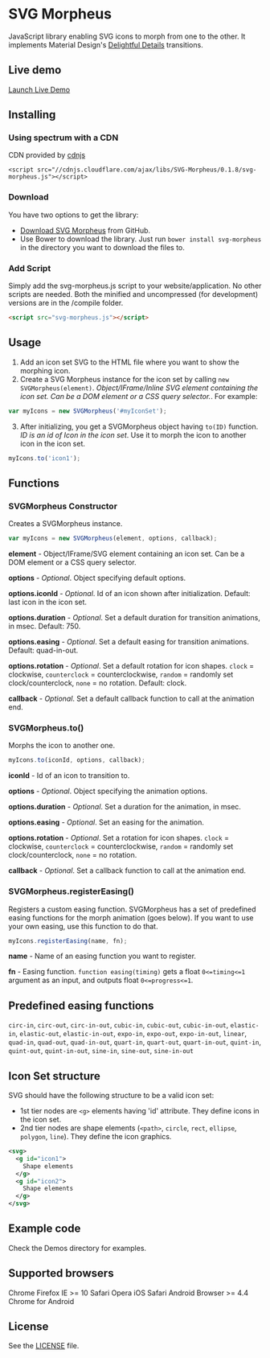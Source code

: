 # SVG Morpheus

JavaScript library enabling SVG icons to morph from one to the other. It implements Material Design's [Delightful Details](http://www.google.com/design/spec/animation/delightful-details.html) transitions.

## Live demo

[Launch Live Demo](http://alexk111.github.io/SVG-Morpheus/)

## Installing

### Using spectrum with a CDN

CDN provided by [cdnjs](https://cdnjs.com/libraries/SVG-Morpheus)
```
<script src="//cdnjs.cloudflare.com/ajax/libs/SVG-Morpheus/0.1.8/svg-morpheus.js"></script>
```

### Download

You have two options to get the library:
- [Download SVG Morpheus](https://github.com/alexk111/SVG-Morpheus/archive/master.zip) from GitHub.
- Use Bower to download the library. Just run `bower install svg-morpheus` in the directory you want to download the files to.

### Add Script

Simply add the svg-morpheus.js script to your website/application. No other scripts are needed. Both the minified and uncompressed (for development) versions are in the /compile folder.

```html
<script src="svg-morpheus.js"></script>
```

## Usage

1. Add an icon set SVG to the HTML file where you want to show the morphing icon.
2. Create a SVG Morpheus instance for the icon set by calling `new SVGMorpheus(element)`. *Object/IFrame/Inline SVG element containing the icon set. Can be a DOM element or a CSS query selector.*. For example:

```javascript
var myIcons = new SVGMorpheus('#myIconSet');
```

3. After initializing, you get a SVGMorpheus object having `to(ID)` function. *ID is an id of Icon in the icon set*. Use it to morph the icon to another icon in the icon set.

```javascript
myIcons.to('icon1');
```


## Functions

### SVGMorpheus Constructor

Creates a SVGMorpheus instance.

```javascript
var myIcons = new SVGMorpheus(element, options, callback);
```

**element** - Object/IFrame/SVG element containing an icon set. Can be a DOM element or a CSS query selector.

**options** - *Optional*. Object specifying default options.

**options.iconId** - *Optional*. Id of an icon shown after initialization. Default: last icon in the icon set.

**options.duration** - *Optional*. Set a default duration for transition animations, in msec. Default: 750.

**options.easing** - *Optional*. Set a default easing for transition animations. Default: quad-in-out.

**options.rotation** - *Optional*. Set a default rotation for icon shapes. `clock` = clockwise, `counterclock` = counterclockwise, `random` = randomly set clock/counterclock, `none` = no rotation. Default: clock.

**callback** - *Optional*. Set a default callback function to call at the animation end.


### SVGMorpheus.to()

Morphs the icon to another one.

```javascript
myIcons.to(iconId, options, callback);
```

**iconId** - Id of an icon to transition to.

**options** - *Optional*. Object specifying the animation options.

**options.duration** - *Optional*. Set a duration for the animation, in msec.

**options.easing** - *Optional*. Set an easing for the animation.

**options.rotation** - *Optional*. Set a rotation for icon shapes. `clock` = clockwise, `counterclock` = counterclockwise, `random` = randomly set clock/counterclock, `none` = no rotation.

**callback** - *Optional*. Set a callback function to call at the animation end.

### SVGMorpheus.registerEasing()

Registers a custom easing function. SVGMorpheus has a set of predefined easing functions for the morph animation (goes below). If you want to use your own easing, use this function to do that.

```javascript
myIcons.registerEasing(name, fn);
```

**name** - Name of an easing function you want to register.

**fn** - Easing function. ```function easing(timing)``` gets a float ```0<=timing<=1``` argument as an input, and outputs float ```0<=progress<=1```.

## Predefined easing functions

`circ-in`, `circ-out`, `circ-in-out`, `cubic-in`, `cubic-out`, `cubic-in-out`, `elastic-in`, `elastic-out`, `elastic-in-out`, `expo-in`, `expo-out`, `expo-in-out`, `linear`, `quad-in`, `quad-out`, `quad-in-out`, `quart-in`, `quart-out`, `quart-in-out`, `quint-in`, `quint-out`, `quint-in-out`, `sine-in`, `sine-out`, `sine-in-out`


## Icon Set structure

SVG should have the following structure to be a valid icon set:

- 1st tier nodes are `<g>` elements having 'id' attribute. They define icons in the icon set.
- 2nd tier nodes are shape elements (`<path>`, `circle`, `rect`, `ellipse`, `polygon`, `line`). They define the icon graphics.

```xml
<svg>
  <g id="icon1">
    Shape elements
  </g>
  <g id="icon2">
    Shape elements
  </g>
</svg>
```


## Example code

Check the Demos directory for examples.


## Supported browsers

Chrome
Firefox
IE >= 10
Safari
Opera
iOS Safari
Android Browser >= 4.4
Chrome for Android


## License

See the [LICENSE](https://github.com/alexk111/SVG-Morpheus/blob/master/LICENSE) file.
